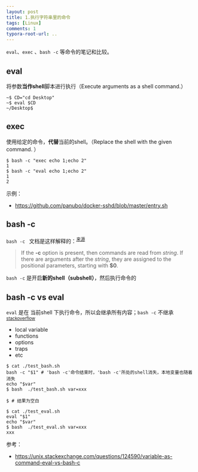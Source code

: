 ```yaml
---
layout: post
title: 1.执行字符串里的命令
tags: [Linux]
comments: 1
typora-root-url: ..
---
```


`eval`、`exec` 、`bash -c` 等命令的笔记和比较。

## eval

将参数**当作shell**脚本进行执行（Execute arguments as a shell command.）

```shell
~$ CD="cd Desktop"
~$ eval $CD
~/Desktop$ 
```

## exec

使用给定的命令，**代替**当前的shell。（Replace the shell with the given command. ）

```shell
$ bash -c "exec echo 1;echo 2"
1
$ bash -c "eval echo 1;echo 2"
1
2
```

示例：

- https://github.com/panubo/docker-sshd/blob/master/entry.sh

## bash -c

`bash -c ` 文档是这样解释的：<sup>[来源](https://linux.die.net/man/1/bash)</sup>

> If the **-c** option is present, then commands are read from *string*. If there are arguments after the *string*, they are assigned to the positional parameters, starting with **$0**.

`bash -c` 是开启**新的shell（subshell）**，然后执行命令的

## bash -c vs eval

 `eval` 是在 当前shell 下执行命令，所以会继承所有内容；`bash -c` 不继承<sup>[stackoverflow](https://unix.stackexchange.com/a/124594/390328)</sup>

- local variable
- functions
- options
- traps
- etc

```shell
$ cat ./test_bash.sh
bash -c "$1" # 'bash -c'命令结束时，'bash -c'所处的shell消失，本地变量也随着消失
echo "$var" 
$ bash  ./test_bash.sh var=xxx

$ # 结果为空白
```

```shell
$ cat ./test_eval.sh
eval "$1"
echo "$var"
$ bash  ./test_eval.sh var=xxx
xxx
```

参考：

- https://unix.stackexchange.com/questions/124590/variable-as-command-eval-vs-bash-c

